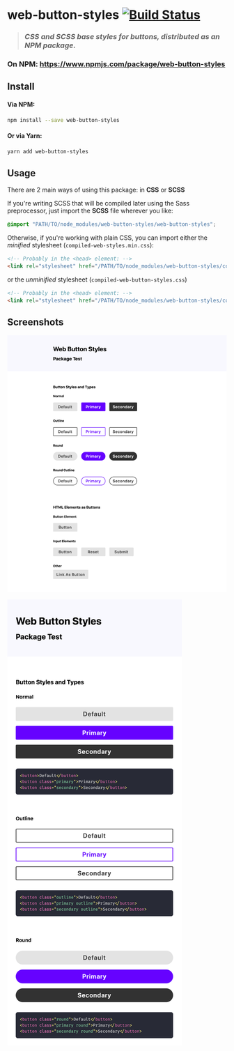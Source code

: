 # web-button-styles [![Build Status](https://travis-ci.com/mattdanielbrown/web-button-styles.svg?branch=main)](https://travis-ci.com/github/mattdanielbrown/web-button-styles)

> ### *CSS and SCSS base styles for buttons, distributed as an NPM package.*

### On NPM: https://www.npmjs.com/package/web-button-styles

## Install

#### Via NPM:
```bash
npm install --save web-button-styles
```

#### Or via Yarn:
```bash
yarn add web-button-styles
```

## Usage

There are 2 main ways of using this package: in **CSS** or **SCSS**

If you're writing SCSS that will be compiled later using the Sass preprocessor, just import the **SCSS** file wherever you like:

```scss
@import "PATH/TO/node_modules/web-button-styles/web-button-styles";
```

Otherwise, if you're working with plain CSS, you can import either the *minified* stylesheet (`compiled-web-styles.min.css`):

```html
<!-- Probably in the <head> element: -->
<link rel="stylesheet" href="/PATH/TO/node_modules/web-button-styles/compiled-web-button-styles.min.css">
```

or the *unminified* stylesheet (`compiled-web-button-styles.css`)

```html
<!-- Probably in the <head> element: -->
<link rel="stylesheet" href="/PATH/TO/node_modules/web-button-styles/compiled-web-button-styles.css">
```

## Screenshots

![Desktop Screenshot](screenshot.png)

![Mobile Screenshot](screenshot-mobile.png)

